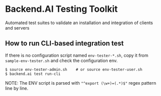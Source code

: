 # Backend.AI Testing Toolkit

Automated test suites to validate an installation and integration of clients and servers


## How to run CLI-based integration test

If there is no configuration script named `env-tester-*.sh`, copy it from `sample-env-tester.sh` and check the configuration env.

```console
$ source env-tester-admin.sh    # or source env-tester-user.sh
$ backend.ai test run-cli
```

NOTE: The ENV script is parsed with `"^export (\w+)=(.*)$"` regex pattern line by line.
